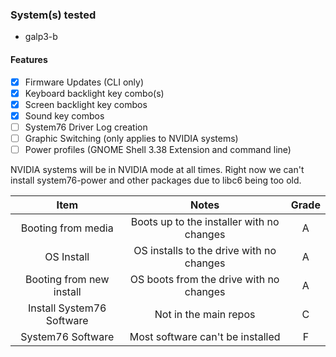 ### System(s) tested
- galp3-b

#### Features

- [x] Firmware Updates (CLI only)
- [x] Keyboard backlight key combo(s)
- [x] Screen backlight key combos
- [x] Sound key combos
- [ ] System76 Driver Log creation
- [ ] Graphic Switching (only applies to NVIDIA systems)
- [ ] Power profiles (GNOME Shell 3.38 Extension and command line)

NVIDIA systems will be in NVIDIA mode at all times. Right now we can't install system76-power and other packages due to libc6 being too old. 

| Item | Notes | Grade |
|:--------:|:------------:|:----:|
| Booting from media | Boots up to the installer with no changes | A |
| OS Install | OS installs to the drive with no changes | A |
| Booting from new install | OS boots from the drive with no changes | A |
| Install System76 Software | Not in the main repos | C |
| System76 Software | Most software can't be installed | F |

